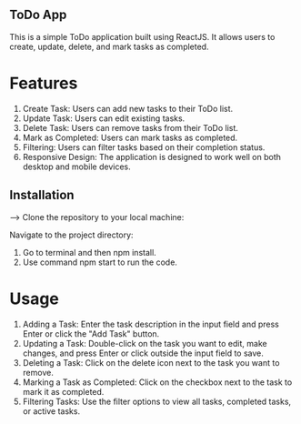 ## ToDo App
This is a simple ToDo application built using ReactJS. It allows users to create, update, delete, and mark tasks as completed.

# Features
1. Create Task: Users can add new tasks to their ToDo list.
2. Update Task: Users can edit existing tasks.
3. Delete Task: Users can remove tasks from their ToDo list.
4. Mark as Completed: Users can mark tasks as completed.
4. Filtering: Users can filter tasks based on their completion status.
5. Responsive Design: The application is designed to work well on both desktop and mobile devices.

## Installation
--> Clone the repository to your local machine:
     
    
Navigate to the project directory:
1. Go to terminal and then npm install.
2. Use command npm start to run the code.



# Usage
1. Adding a Task: Enter the task description in the input field and press Enter or click the "Add Task" button.
2. Updating a Task: Double-click on the task you want to edit, make changes, and press Enter or click outside the input field to save.
3. Deleting a Task: Click on the delete icon next to the task you want to remove.
4. Marking a Task as Completed: Click on the checkbox next to the task to mark it as completed.
5. Filtering Tasks: Use the filter options to view all tasks, completed tasks, or active tasks.
